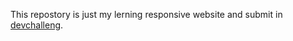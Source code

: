 This repostory is just my lerning responsive website and submit in [devchalleng](https://devchallenges.io/).
